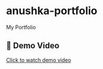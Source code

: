 # anushka-portfolio
My Portfolio
## 🎥 Demo Video
[Click to watch demo video](./portfolioVideoCompressed.mp4)

